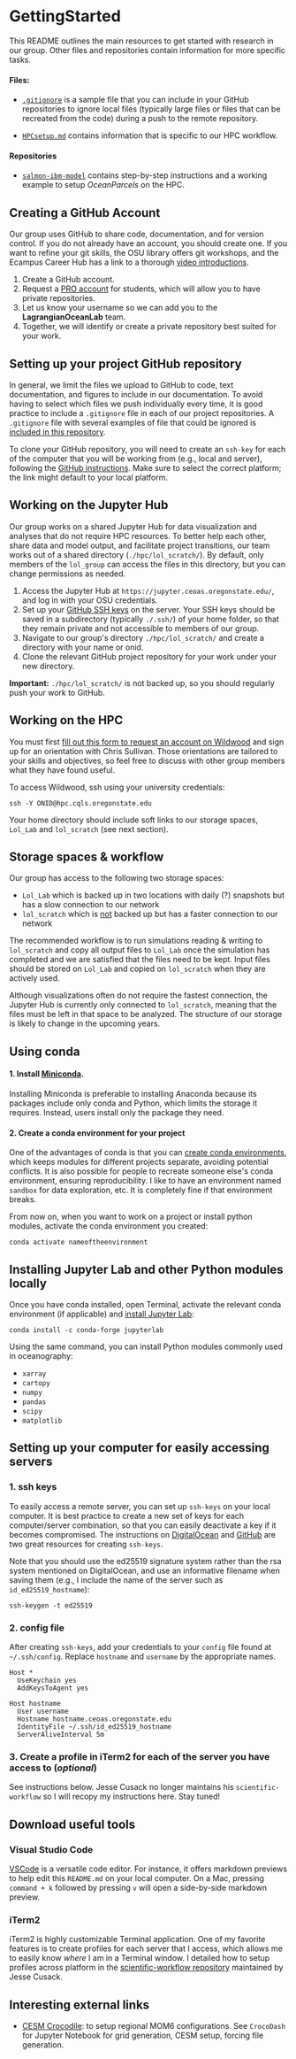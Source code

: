 # GettingStarted
This README outlines the main resources to get started with research in our group. Other files and repositories contain information for more specific tasks.

#### Files:
- [`.gitignore`](https://github.com/LagrangianOceanLab/GettingStarted/blob/main/.gitignore) is a sample file that you can include in your GitHub repositories to ignore local files (typically large files or files that can be recreated from the code) during a push to the remote repository.

- [`HPCsetup.md`](https://github.com/LagrangianOceanLab/GettingStarted/blob/main/HPCsetup.md) contains information that is specific to our HPC workflow.

#### Repositories
- [`salmon-ibm-model`](https://github.com/LagrangianOceanLab/salmon-ibm-model) contains step-by-step instructions and a working example to setup _OceanParcels_ on the HPC.

## Creating a GitHub Account
Our group uses GitHub to share code, documentation, and for version control. If you do not already have an account, you should create one. If you want to refine your git skills, the OSU library offers git workshops, and the Ecampus Career Hub has a link to a thorough [video introductions](https://careers.ecampus.oregonstate.edu/classes/learning-github/).

1. Create a GitHub account.
2. Request a [PRO account](https://education.github.com/discount_requests/application) for students, which will allow you to have private repositories.
3. Let us know your username so we can add you to the **LagrangianOceanLab** team.
4. Together, we will identify or create a private repository best suited for your work.

## Setting up your project GitHub repository
In general, we limit the files we upload to GitHub to code, text documentation, and figures to include in our documentation. To avoid having to select which files we push individually every time, it is good practice to include a `.gitignore` file in each of our project repositories. A `.gitignore` file with several examples of file that could be ignored is [included in this repository](https://github.com/LagrangianOceanLab/GettingStarted/blob/main/.gitignore).

To clone your GitHub repository, you will need to create an `ssh-key` for each of the computer that you will be working from (e.g., local and server), following the [GitHub instructions](https://docs.github.com/en/authentication/connecting-to-github-with-ssh/generating-a-new-ssh-key-and-adding-it-to-the-ssh-agent). Make sure to select the correct platform; the link might default to your local platform.

## Working on the Jupyter Hub
Our group works on a shared Jupyter Hub for data visualization and analyses that do not require HPC resources. To better help each other, share data and model output, and facilitate project transitions, our team works out of a shared directory (`./hpc/lol_scratch/`). By default, only members of the `lol_group` can access the files in this directory, but you can change permissions as needed. 
1. Access the Jupyter Hub at `https://jupyter.ceoas.oregonstate.edu/`, and log in with your OSU credentials.
2. Set up your [GitHub SSH keys](https://docs.github.com/en/authentication/connecting-to-github-with-ssh/generating-a-new-ssh-key-and-adding-it-to-the-ssh-agent) on the server. Your SSH keys should be saved in a subdirectory (typically `./.ssh/`) of your home folder, so that they remain private and not accessible to members of our group.
3. Navigate to our group's directory `./hpc/lol_scratch/` and create a directory with your name or onid.
4. Clone the relevant GitHub project repository for your work under your new directory.

**Important:** `./hpc/lol_scratch/` is not backed up, so you should regularly push your work to GitHub.

## Working on the HPC
You must first [fill out this form to request an account on Wildwood](https://shell.cqls.oregonstate.edu/access/) and sign up for an orientation with Chris Sullivan. Those orientations are tailored to your skills and objectives, so feel free to discuss with other group members what they have found useful.

To access Wildwood, ssh using your university credentials:
```
ssh -Y ONID@hpc.cqls.oregonstate.edu
```

Your home directory should include soft links to our storage spaces, `Lol_Lab` and `lol_scratch` (see next section).

## Storage spaces \& workflow
Our group has access to the following two storage spaces:
- `Lol_Lab` which is backed up in two locations with daily (?) snapshots but has a slow connection to our network
- `lol_scratch` which is <u>not</u> backed up but has a faster connection to our network

The recommended workflow is to run simulations reading \& writing to `lol_scratch` and copy all output files to `Lol_Lab` once the simulation has completed and we are satisfied that the files need to be kept. Input files should be stored on `Lol_Lab` and copied on `lol_scratch` when they are actively used.

Although visualizations often do not require the fastest connection, the Jupyter Hub is currently only connected to `lol_scratch`, meaning that the files must be left in that space to be analyzed. The structure of our storage is likely to change in the upcoming years.

## Using conda
#### 1. Install [Miniconda](https://docs.conda.io/projects/miniconda/en/latest/miniconda-install.html). 
Installing Miniconda is preferable to installing Anaconda because its packages include only conda and Python, which limits the storage it requires. Instead, users install only the package they need. 

#### 2. Create a conda environment for your project
One of the advantages of conda is that you can [create conda environments](https://conda.io/projects/conda/en/latest/user-guide/tasks/manage-environments.html#creating-an-environment-with-commands), which keeps modules for different projects separate, avoiding potential conflicts. It is also possible for people to recreate someone else's conda environment, ensuring reproducibility. I like to have an environment named `sandbox` for data exploration, etc. It is completely fine if that environment breaks.

From now on, when you want to work on a project or install python modules, activate the conda environment you created:

```
conda activate nameoftheenvironment
```

## Installing Jupyter Lab and other Python modules locally
Once you have conda installed, open Terminal, activate the relevant conda environment (if applicable) and [install Jupyter Lab](https://jupyterlab.readthedocs.io/en/stable/getting_started/installation.html):

```
conda install -c conda-forge jupyterlab
```

Using the same command, you can install Python modules commonly used in oceanography: 
- `xarray`
- `cartopy`
- `numpy`
- `pandas`
- `scipy` 
- `matplotlib`

## Setting up your computer for easily accessing servers
### 1. ssh keys
To easily access a remote server, you can set up `ssh-keys` on your local computer. It is best practice to create a new set of keys for each computer/server combination, so that you can easily deactivate a key if it becomes compromised. The instructions on [DigitalOcean](https://www.digitalocean.com/community/tutorials/how-to-configure-ssh-key-based-authentication-on-a-linux-server) and [GitHub](https://docs.github.com/en/authentication/connecting-to-github-with-ssh/generating-a-new-ssh-key-and-adding-it-to-the-ssh-agent) are two great resources for creating `ssh-keys`. 

Note that you should use the ed25519 signature system rather than the rsa system mentioned on DigitalOcean, and use an informative filename when saving them (e.g., I include the name of the server such as `id_ed25519_hostname`):

```
ssh-keygen -t ed25519
```

### 2. config file
After creating `ssh-keys`, add your credentials to your `config` file found at `~/.ssh/config`. Replace `hostname` and `username` by the appropriate names.

```
Host *
  UseKeychain yes
  AddKeysToAgent yes

Host hostname
  User username
  Hostname hostname.ceoas.oregonstate.edu
  IdentityFile ~/.ssh/id_ed25519_hostname
  ServerAliveInterval 5m
```

### 3. Create a profile in iTerm2 for each of the server you have access to (_optional_)
See instructions below. Jesse Cusack no longer maintains his `scientific-workflow` so I will recopy my instructions here. Stay tuned!

## Download useful tools
### Visual Studio Code
[VSCode](https://code.visualstudio.com/) is a versatile code editor. For instance, it offers markdown previews to help edit this `README.md` on your local computer. On a Mac, pressing `command + k` followed by pressing `v` will open a side-by-side markdown preview.

### iTerm2
iTerm2 is highly customizable Terminal application. One of my favorite features is to create profiles for each server that I access, which allows me to easily know *where* I am in a Terminal window. I detailed how to setup profiles across platform in the [scientific-workflow repository](https://github.com/jessecusack/scientific-workflow/blob/main/macOS_setup.md#step-4---customize-iterm2) maintained by Jesse Cusack.


## Interesting external links
- [CESM Crocodile](https://github.com/CROCODILE-CESM): to setup regional MOM6 configurations. See `CrocoDash` for Jupyter Notebook for grid generation, CESM setup, forcing file generation. 